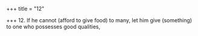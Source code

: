 +++
title = "12"

+++
12. If he cannot (afford to give food) to many, let him give (something) to one who possesses good qualities,
